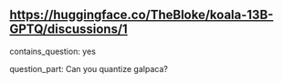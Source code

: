 ## https://huggingface.co/TheBloke/koala-13B-GPTQ/discussions/1

contains_question: yes

question_part: Can you quantize galpaca?